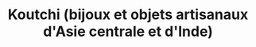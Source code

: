 ---
title: "Koutchi (bijoux et objets artisanaux d'Asie centrale et d'Inde)"
url: /paris/koutchi-bijoux-et-objets-artisanaux-dasie-centrale-et-dinde/
shop: bijoux
---